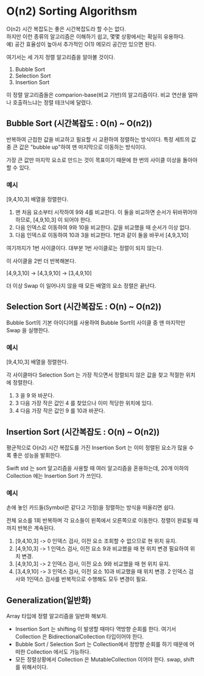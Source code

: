 # O(n2) Sorting Algorithsm

O(n2) 시간 복잡도는 좋은 시간복잡도라 할 수는 없다.   
하지만 이런 종류의 알고리즘은 이해하기 쉽고, 몇몇 상황에서는 확실히 유용하다.   
예) 공간 효율성이 높아서 추가적인 O(1) 메모리 공간만 있으면 된다.

여기서는 세 가지 정렬 알고리즘을 알아볼 것이다.

1. Bubble Sort
2. Selection Sort
3. Insertion Sort

이 정렬 알고리즘들은 comparion-base(비교 기반)의 알고리즘이다. 비교 연산을 얼마나 호출하느냐는 정렬 테크닉에 달렸다.

## Bubble Sort (시간복잡도 : O(n) ~ O(n2))

반복하여 근접한 값을 비교하고 필요할 시 교환하여 정렬하는 방식이다. 특정 세트의 값 중 큰 값은 "bubble up"하여 맨 마지막으로 이동하는 방식이다.

가장 큰 값만 마지막 요소로 만드는 것이 목표이기 때문에 한 번의 사이클 이상을 돌아야 할 수 있다.

### 예시

[9,4,10,3] 배열을 정렬한다.

1. 맨 처음 요소부터 시작하여 9와 4를 비교한다. 이 둘을 비교하면 순서가 뒤바뀌어야 하므로, [4,9,10,3] 이 되어야 한다.
2. 다음 인덱스로 이동하여 9와 10을 비교한다. 값을 비교했을 때 순서가 이상 없다.
3. 다음 인덱스로 이동하여 10과 3을 비교한다. 1번과 같이 둘을 바꾸서 [4,9,3,10]

여기까지가 1번 사이클이다. 대부분 1번 사이클로는 정렬이 되지 않는다.

이 사이클을 2번 더 반복해본다.

[4,9,3,10] -> [4,3,9,10] -> [3,4,9,10]

더 이상 Swap 이 일어나지 않을 때 모든 배열의 요소 정렬은 끝난다.

## Selection Sort (시간복잡도 : O(n) ~ O(n2))

Bubble Sort의 기본 아이디어를 사용하여 Bubble Sort의 사이클 중 맨 마지막만 Swap 을 실행한다.

### 예시

[9,4,10,3] 배열을 정렬한다.

각 사이클마다 Selection Sort 는 가장 작으면서 정렬되지 않은 값을 찾고 적절한 위치에 정렬한다.

1. 3 을 9 와 바꾼다.
2. 3 다음 가장 작은 값인 4 를 찾았으나 이미 적당한 위치에 있다.
3. 4 다음 가장 작은 값인 9 를 10과 바꾼다.


## Insertion Sort (시간복잡도 : O(n) ~ O(n2))

평균적으로 O(n2) 시간 복잡도를 가진 Insertion Sort 는 이미 정렬된 요소가 많을 수록 좋은 성능을 발휘한다.

Swift std 는 sort 알고리즘을 사용할 때 여러 알고리즘을 혼용하는데, 20개 이하의 Collection 에는 Insertion Sort 가 쓰인다.

### 예시

손에 놓인 카드들(Symbol은 같다고 가정)을 정렬하는 방식을 떠올리면 쉽다.

전체 요소를 1회 반복하며 각 요소들이 왼쪽에서 오른쪽으로 이동한다. 정렬이 완료될 때까지 반복은 계속된다.

1. [9,4,10,3] -> 0 인덱스 검사, 이전 요소 조회할 수 없으므로 현 위치 유지.
2. [4,9,10,3] -> 1 인덱스 검사, 이전 요소 9과 비교했을 때 현 위치 변경 필요하여 위치 변경.
3. [4,9,10,3] -> 2 인덱스 검사, 이전 요소 9와 비교했을 때 현 위치 유지.
4. [3,4,9,10] -> 3 인덱스 검사, 이전 요소 10과 비교했을 때 위치 변경. 2 인덱스 검사와 1인덱스 검사를 반복적으로 수행해도 모두 변경이 필요.

## Generalization(일반화)

Array 타입에 정렬 알고리즘을 일반화 해보자.

- Insertion Sort 는 shifting 이 발생할 때마다 역방향 순회를 한다. 여기서 Collection 은 BidirectionalCollection 타입이어야 한다.
- Bubble Sort / Selection Sort 는 Collection에서 정방향 순회를 하기 때문에 어떠한 Collection 에서도 가능하다.
- 모든 정렬상황에서 Collection 은 MutableCollection 이어야 한다. swap, shift 를 위해서이다.